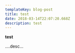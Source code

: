 ```yaml
---
templateKey: blog-post
title: test
date: 2018-03-14T22:07:20.668Z
description: test
---
```

**test**

....desc...
